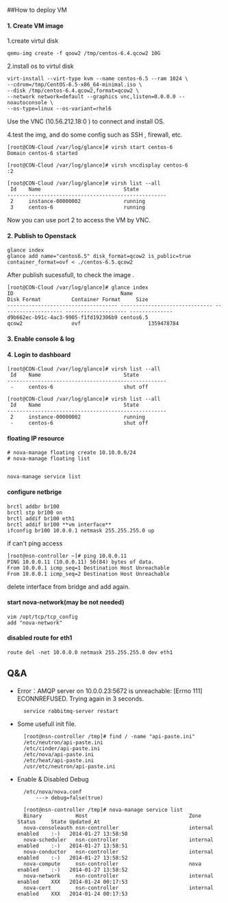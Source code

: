 ##How to deploy VM 
#### 1. Create VM image

1.create virtul disk     
   
	qemu-img create -f qoow2 /tmp/centos-6.4.qcow2 10G

2.install os to virtul disk   
	
    virt-install --virt-type kvm --name centos-6.5 --ram 1024 \ 
    --cdrom=/tmp/CentOS-6.5-x86_64-minimal.iso \
    --disk /tmp/centos-6.4.qcow2,format=qcow2 \
    --network network=default --graphics vnc,listen=0.0.0.0 --noautoconsole \
    --os-type=linux --os-variant=rhel6
    
Use the VNC (10.56.212.18:0 ) to connect and install OS.


4.test the img, and do some config such as  SSH , firewall, etc.
	   
	    
	[root@CON-Cloud /var/log/glance]# virsh start centos-6
	Domain centos-6 started
	
	[root@CON-Cloud /var/log/glance]# virsh vncdisplay centos-6
	:2
	
	[root@CON-Cloud /var/log/glance]# virsh list --all
	 Id    Name                           State
	----------------------------------------------------
	 2     instance-00000002              running
	 3     centos-6                       running
	   

Now you can use port 2 to access the VM by VNC.

#### 2.  Publish to Openstack
	glance index   
	glance add name="centos6.5" disk_format=qcow2 is_public=true container_format=ovf < ./centos-6.5.qcow2

After publish sucessfull, to check the image .

	[root@CON-Cloud /var/log/glance]# glance index
	ID                                   Name                           Disk Format          Container Format     Size
	------------------------------------ ------------------------------ -------------------- -------------------- --------------
	d9b662ec-b91c-4ac3-9905-f1fd192306b9 centos6.5                      qcow2                ovf                      1359478784

#### 3. Enable console & log

#### 4. Login to **dashboard** 
   
	[root@CON-Cloud /var/log/glance]# virsh list --all
	 Id    Name                           State
	----------------------------------------------------
	 -     centos-6                       shut off 
	
	[root@CON-Cloud /var/log/glance]# virsh list --all
	 Id    Name                           State
	----------------------------------------------------
	 2     instance-00000002              running
	 -     centos-6                       shut off
	 


#### floating IP resource
	
	# nova-manage floating create 10.10.0.0/24
	# nova-manage floating list


	nova-manage service list

#### configure netbrige
	
	brctl addbr br100
	brctl stp br100 on
	brctl addif br100 eth1
	brctl addif br100 **vm interface**
	ifconfig br100 10.0.0.1 netmask 255.255.255.0 up    
	
if can't ping access    

	[root@nsn-controller ~]# ping 10.0.0.11
	PING 10.0.0.11 (10.0.0.11) 56(84) bytes of data.
	From 10.0.0.1 icmp_seq=1 Destination Host Unreachable
	From 10.0.0.1 icmp_seq=2 Destination Host Unreachable    

delete interface from bridge and add again.

	
#### start nova-network(may be not needed)

	vim /opt/tcp/tcp_config
	add "nova-network"
	
#### disabled route for eth1

	route del -net 10.0.0.0 netmask 255.255.255.0 dev eth1
	
	
## Q&A    
* Error：AMQP server on 10.0.0.23:5672 is unreachable: [Errno 111] ECONNREFUSED. Trying again in 3 seconds.

    	service rabbitmq-server restart


* Some usefull init file.    

    	[root@nsn-controller /tmp]# find / -name "api-paste.ini"    
    	/etc/neutron/api-paste.ini   
    	/etc/cinder/api-paste.ini    
    	/etc/nova/api-paste.ini    
    	/etc/heat/api-paste.ini   
    	/usr/etc/neutron/api-paste.ini      

* Enable & Disabled Debug   

    	/etc/nova/nova.conf 
		    ---> debug=false(true)

		[root@nsn-controller /tmp]# nova-manage service list
		Binary           Host                                 Zone             Status     State Updated_At
		nova-consoleauth nsn-controller                       internal         enabled    :-)   2014-01-27 13:58:50
		nova-scheduler   nsn-controller                       internal         enabled    :-)   2014-01-27 13:58:51
		nova-conductor   nsn-controller                       internal         enabled    :-)   2014-01-27 13:58:52
		nova-compute     nsn-controller                       nova             enabled    :-)   2014-01-27 13:58:52
		nova-network     nsn-controller                       internal         enabled    XXX   2014-01-24 00:17:53
		nova-cert        nsn-controller                       internal         enabled    XXX   2014-01-24 00:17:53
